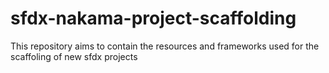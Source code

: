 # sfdx-nakama-project-scaffolding
This repository aims to contain the resources and frameworks used for the scaffoling of new sfdx projects
